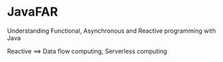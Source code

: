 # JavaFAR
Understanding
Functional, Asynchronous and Reactive
programming with Java

Reactive ==> Data flow computing, Serverless computing
